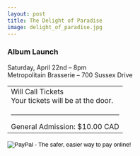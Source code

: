 ```yaml
---
layout: post
title: The Delight of Paradise 
image: delight_of_paradise.jpg
---
```


### Album Launch

Saturday, April 22nd – 8pm    
Metropolitain Brasserie – 700 Sussex Drive  

<form target="paypal" action="https://www.paypal.com/cgi-bin/webscr" method="post" class="payPalForm">
	<input type="hidden" name="cmd" value="_s-xclick" />
	<input type="hidden" name="hosted_button_id" value="JFGFH4MVLBKY2" />
	<table>
		<tr>
			<td>
				Will Call Tickets<br />
				Your tickets will be at the door.
			</td>
		</tr>
		<tr>
			<td>
				<hr />
				General Admission: $10.00 CAD
			</td>
		</tr>
	</table>
	<input type="hidden" name="currency_code" value="CAD">
	<input type="image" src="https://www.paypalobjects.com/en_US/i/btn/btn_cart_LG.gif" border="0" name="submit" alt="PayPal - The safer, easier way to pay online!">
	<img alt="" border="0" src="https://www.paypalobjects.com/en_US/i/scr/pixel.gif" width="1" height="1">
</form>
